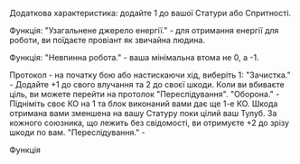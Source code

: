 Додаткова характеристика: додайте 1 до вашої Статури або Спритності.

Функція: "Узагальнене джерело енергії." - для отримання енергії для роботи, ви поїдаєте провіант як звичайна людина. 

Функція: "Невпинна робота." - ваша мінімальна втома не 0, а -1.

Протокол - на початку бою або настискаючи хід, виберіть 1:
"Зачистка." - Додайте +1 до свого влучання та 2 до своєї шкоди. Коли ви вбиваєте ціль, ви можете перейти на протолок "Переслідування".
"Оборона." - Підніміть своє КО на 1 та блок виконаний вами дає ще 1-е КО. Шкода отримана вами зменшена на вашу Статуру поки цілий ваш Тулуб. За кожного союзника, що лежить без свідомості, ви отримуєте +2 до зрізу шкоди по вам.
"Переслідування." - 

Функція

